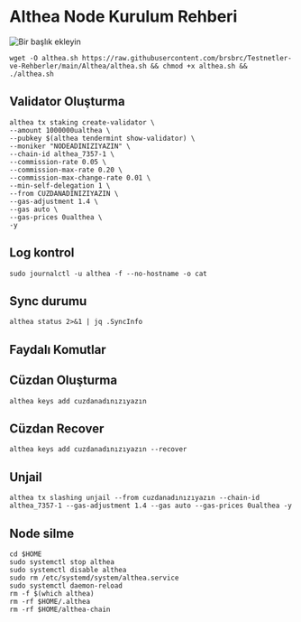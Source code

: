 # Althea Node Kurulum Rehberi

![Bir başlık ekleyin](https://user-images.githubusercontent.com/107190154/236601782-6ba64563-951b-4e98-95dc-4e510fbf8c4e.png)

```
wget -O althea.sh https://raw.githubusercontent.com/brsbrc/Testnetler-ve-Rehberler/main/Althea/althea.sh && chmod +x althea.sh && ./althea.sh
```

## Validator Oluşturma
```
althea tx staking create-validator \
--amount 1000000ualthea \
--pubkey $(althea tendermint show-validator) \
--moniker "NODEADINIZIYAZIN" \
--chain-id althea_7357-1 \
--commission-rate 0.05 \
--commission-max-rate 0.20 \
--commission-max-change-rate 0.01 \
--min-self-delegation 1 \
--from CUZDANADINIZIYAZIN \
--gas-adjustment 1.4 \
--gas auto \
--gas-prices 0ualthea \
-y
```

## Log kontrol
```
sudo journalctl -u althea -f --no-hostname -o cat
```

## Sync durumu
```
althea status 2>&1 | jq .SyncInfo
```

## Faydalı Komutlar

## Cüzdan Oluşturma
```
althea keys add cuzdanadınızıyazın
```
## Cüzdan Recover
```
althea keys add cuzdanadınızıyazın --recover
```
## Unjail 
```
althea tx slashing unjail --from cuzdanadınızıyazın --chain-id althea_7357-1 --gas-adjustment 1.4 --gas auto --gas-prices 0ualthea -y
```
## Node silme
```
cd $HOME
sudo systemctl stop althea
sudo systemctl disable althea
sudo rm /etc/systemd/system/althea.service
sudo systemctl daemon-reload
rm -f $(which althea)
rm -rf $HOME/.althea
rm -rf $HOME/althea-chain
```
